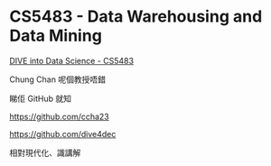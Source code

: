 # CS5483 - Data Warehousing and Data Mining

[DIVE into Data Science - CS5483](https://ccha23.github.io/cs5483i24b/)

Chung Chan 呢個教授唔錯

睇佢 GitHub 就知

https://github.com/ccha23

https://github.com/dive4dec

相對現代化、識講解

